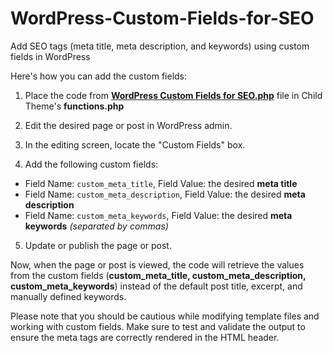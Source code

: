 # WordPress-Custom-Fields-for-SEO

Add SEO tags (meta title, meta description, and keywords) using custom fields in WordPress

Here's how you can add the custom fields:

1. Place the code from <b><a href="https://github.com/j4np4n0l/WordPress-Custom-Fields-for-SEO/blob/main/WordPress%20Custom%20Fields%20for%20SEO.php" target="_blank">WordPress Custom Fields for SEO.php</a></b> file in Child Theme's <b>functions.php</b>

2. Edit the desired page or post in WordPress admin.

3. In the editing screen, locate the "Custom Fields" box.

4. Add the following custom fields:
<ul>
<li>Field Name: <code>custom_meta_title</code>, Field Value: the desired <b>meta title</b></li>
<li>Field Name: <code>custom_meta_description</code>, Field Value: the desired <b>meta description</b></li>
<li>Field Name: <code>custom_meta_keywords</code>, Field Value: the desired <b>meta keywords</b> <em>(separated by commas)</em></li>
</ul>

5. Update or publish the page or post.

Now, when the page or post is viewed, the code will retrieve the values from the custom fields (<b>custom_meta_title, custom_meta_description, custom_meta_keywords</b>) instead of the default post title, excerpt, and manually defined keywords.

Please note that you should be cautious while modifying template files and working with custom fields. Make sure to test and validate the output to ensure the meta tags are correctly rendered in the HTML header.
